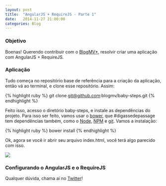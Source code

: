 ```yaml
---
layout: post
title:  "AngularJS + RequireJS - Parte 1"
date:   2014-11-27 21:00:00
categories: Blog
---
```


<h3>Objetivo</h3>
Boenas! Querendo contribuir com o <a href="http://blogmv.github.io" target="blank">BlogMV*</a>, resolvir criar uma aplicação com AngularJS + RequireJS.

<h3>Aplicação</h3>
Tudo começa no repositório base de referência para a criação da aplicação, então vá ao terminal, e clone esse repositório. Assim:

{% highlight ruby %}
	git clone git@github.com:blogmv/baby-steps.git
{% endhighlight %}

Feito isso, acesso o diretório baby-steps, e instale as dependências do projeto. Para isso ser feito, vamos usar o <a href="http://bower.io/" target="blank">bower</a>, que #digassedepassage tem dependências também, como o <a href="http://nodejs.org/" target="blank">Node</a>, <a href="https://www.npmjs.org/" target="blank">NPM</a> e <a href="http://git-scm.com/" target="blank">git</a>. Vamos a instalação:

{% highlight ruby %}
	bower install
{% endhighlight %}

Ok, agora se você ir abrir seu arquivo index.html, você terá algo parecido com isso.

<img src="/img/posts/blogmvindex.png.jpg"  />

<h3>Configurando o AngularJS e o RequireJS</h3>

Qualquer dúvida, chama aí no <a href="https://twitter.com/realronchi" target="blank">Twitter</a>!